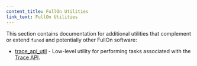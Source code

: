 ```yaml
---
content_title: FullOn Utilities
link_text: FullOn Utilities
---
```


This section contains documentation for additional utilities that complement or extend `funod` and potentially other FullOn software:

* [trace_api_util](trace_api_util.md) - Low-level utility for performing tasks associated with the [Trace API](../01_funod/03_plugins/trace_api_plugin/index.md).
